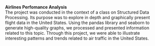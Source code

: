 **Airlines Perfomance Analysis**
<br />
The project was conducted in the context of a class on Structured Data Processing. Its purpose was to explore in depth and graphically present flight data in the United States. Using the pandas library and seaborn to generate high-quality graphs, we processed and presented information related to this topic. Through this project, we were able to illustrate interesting patterns and trends related to air traffic in the United States.
